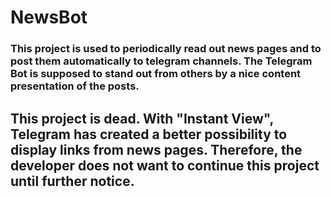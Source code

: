 # NewsBot

### This project is used to periodically read out news pages and to post them automatically to telegram channels. The Telegram Bot is supposed to stand out from others by a nice content presentation of the posts.

## **This project is dead. With "Instant View", Telegram has created a better possibility to display links from news pages. Therefore, the developer does not want to continue this project until further notice.**